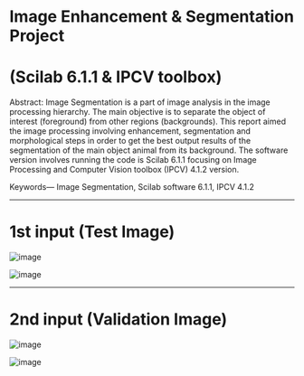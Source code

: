 # Image Enhancement & Segmentation Project 
# (Scilab 6.1.1 & IPCV toolbox)

Abstract: Image Segmentation is a part of image analysis in 
the image processing hierarchy. The main objective is to separate 
the object of interest (foreground) from other regions 
(backgrounds). This report aimed the image processing involving 
enhancement, segmentation and morphological steps in order to 
get the best output results of the segmentation of the main object 
animal from its background. The software version involves
running the code is Scilab 6.1.1 focusing on Image Processing 
and Computer Vision toolbox (IPCV) 4.1.2 version.

Keywords— Image Segmentation, Scilab software 6.1.1,
IPCV 4.1.2

---

# 1st input (Test Image)

![image](https://github.com/sabrinaMKE201073/Image-Segmentation-Scilab-Project-/assets/95947484/096e9ca0-f4e1-4d00-b489-99e6e569a2b3)

![image](https://github.com/sabrinaMKE201073/Image-Segmentation-Scilab-Project-/assets/95947484/221030f8-1cd8-4656-852e-b36db3f12d9d)

---

# 2nd input (Validation Image)

![image](https://github.com/sabrinaMKE201073/Image-Segmentation-Scilab-Project-/assets/95947484/78d554d0-80c3-4cee-b749-10124eeccf88)

![image](https://github.com/sabrinaMKE201073/Image-Segmentation-Scilab-Project-/assets/95947484/a7be43c7-ea48-4385-97ea-f2120b3120eb)
